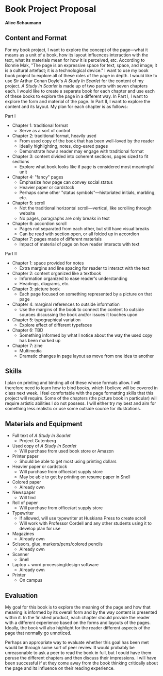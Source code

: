 # Book Project Proposal

#### Alice Schaumann 

## Content and Format

For my book project, I want to explore the concept of the page—what it means as a unit of a book, how its layout influences interaction with the text, what its materials mean for how it is perceived, etc. According to Bonnie Mak, "The page is an expressive space for text, space, and image; it is a cultural artefact; it is a technological device." I want to use my book book project to explore all of these roles of the page in depth. I would like to use Sir Arthur Conan Doyle's _A Study In Scarlet_ for the content of my project. _A Study In Scarlet_ is made up of two parts with seven chapters each. I would like to create a separate book for each chapter and use each of these books to explore the page in a different way. In Part I, I want to explore the form and material of the page. In Part II, I want to explore the content and its layout. My plan for each chapter is as follows:

Part I

- Chapter 1: traditional format
    - Serve as a sort of control
- Chapter 2: traditional format, heavily used
    - From used copy of the book that has been well-loved by the reader
    - Ideally highlighting, notes, dog-eared pages
    - Demonstrate how a reader may engage with traditional format
- Chapter 3: content divided into coherent sections, pages sized to fit sections
    - Explore what book looks like if page is considered most meaningful unit
- Chapter 4: "fancy" pages
    - Emphasize how page can convey social status
    - Heavier paper or cardstock
    - Perhaps some other "status symbols"—historiated initials, marbling, etc.
- Chapter 5: scroll
    - Not the traditional horizontal scroll—vertical, like scrolling through website
    - No pages, paragraphs are only breaks in text
- Chapter 6: accordion scroll
    - Pages not separated from each other, but still have visual breaks
    - Can be read with section open, or all folded up in accordion
- Chapter 7: pages made of different materials
    - Impact of material of page on how reader interacts with text

Part II

- Chapter 1: space provided for notes
    - Extra margins and line spacing for reader to interact with the text
- Chapter 2: content organized like a textbook
    - Information organized to ease reader's understanding
    - Headings, diagrams, etc.
- Chapter 3: picture book
    - Each page focused on something represented by a picture on that page
- Chapter 4: marginal references to outside information
    - Use the margins of the book to connect the content to outside sources discussing the book and/or issues it touches upon
- Chapter 5: typographical variation
    - Explore effect of different typefaces
- Chapter 6: TBD
    - Something informed by what I notice about the way the used copy has been marked up
- Chapter 7: zine
    - Multimedia
    - Dramatic changes in page layout as move from one idea to another

## Skills

I plan on printing and binding all of these whose formats allow. I will therefore need to learn how to bind books, which I believe will be covered in class next week. I feel comfortable with the page formatting skills that this project will require. Some of the chapters (the picture book in particular) will require artistic abilities I do not possess. I will either try my best and aim for something less realistic or use some outside source for illustrations. 

## Materials and Equipment

- Full text of _A Study In Scarlet_
    - Project Gutenberg
- Used copy of _A Study In Scarlet_
    - Will purchase from used book store or Amazon
- Printer paper
    - Should be able to get most using printing dollars
- Heavier paper or cardstock
    - Will purchase from office/art supply store
    - May be able to get by printing on resume paper in Snell
- Colored paper
    - Already own
- Newspaper
    - Will find
- Roll of paper
    - Will purchase from office/art supply store
- Typewriter
    - If allowed, will use typewriter at Huskiana Press to create scroll
    - Will work with Professor Cordell and any other students using it to develop plan for use
- Magazines
    - Already own
- Scissors, glue, markers/pens/colored pencils
    - Already own
- Scanner
    - Snell
- Laptop + word processing/design software
    - Already own
- Printer
    - On campus

## Evaluation

My goal for this book is to explore the meaning of the page and how that meaning is informed by its overall form and by the way content is presented within it. In the finished product, each chapter should provide the reader with a different experience based on the forms and layouts of the pages. Ideally, the book will also highlight for the reader different aspects of the page that normally go unnoticed.

Perhaps an appropriate way to evaluate whether this goal has been met would be through some sort of peer review. It would probably be unreasonable to ask a peer to read the book in full, but I could have them peruse the different chapters and then discuss their impressions. I will have been successful if at they come away from the book thinking critically about the page and its influence on their reading experience.